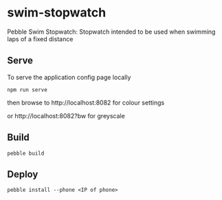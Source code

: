 # swim-stopwatch
Pebble Swim Stopwatch: Stopwatch intended to be used when swimming laps of a fixed distance

## Serve
To serve the application config page locally
```
npm run serve
```
then browse to
http://localhost:8082 for colour settings

or http://localhost:8082?bw for greyscale

## Build
```
pebble build
```

## Deploy
```
pebble install --phone <IP of phone>
```